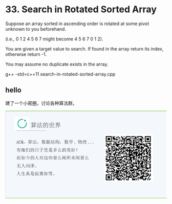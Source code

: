 # 33. Search in Rotated Sorted Array

Suppose an array sorted in ascending order is rotated at some pivot unknown to you beforehand.

(i.e., 0 1 2 4 5 6 7 might become 4 5 6 7 0 1 2).

You are given a target value to search. If found in the array return its index, otherwise return -1.

You may assume no duplicate exists in the array.

g++ -std=c++11 search-in-rotated-sorted-array.cpp

## hello

建了一个小密圈，讨论各种算法群。  

![小密圈](/images/suanfa_xiaomiquan.jpg)

